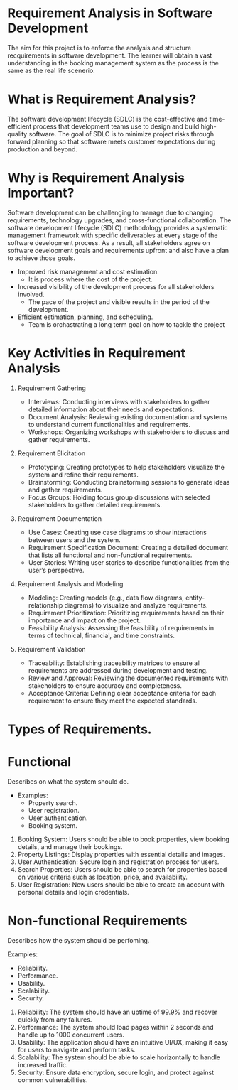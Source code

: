 #                 Requirement Analysis in Software Development      #

The aim for this project is to enforce the analysis and structure recquirements in software development. The learner will obtain a vast understanding in the booking management system as the process is the same as the real life scenerio.

# What is Requirement Analysis?

The software development lifecycle (SDLC) is the cost-effective and time-efficient process that development teams use to design and build high-quality software. 
The goal of SDLC is to minimize project risks through forward planning so that software meets customer expectations during production and beyond. 

# Why is Requirement Analysis Important?

Software development can be challenging to manage due to changing requirements, technology upgrades, and cross-functional collaboration. The software development lifecycle (SDLC) methodology provides a systematic management framework with specific deliverables at every stage of the software development process. As a result, all stakeholders agree on software development goals and requirements upfront and also have a plan to achieve those goals.

- Improved risk management and cost estimation.
   - It is process where the cost of the project.
- Increased visibility of the development process for all stakeholders involved.
   - The pace of the project and visible results in the period of the development.
- Efficient estimation, planning, and scheduling.
   - Team is orchastrating a long term goal on how to tackle the project


# Key Activities in Requirement Analysis

1. Requirement Gathering
   - Interviews: Conducting interviews with stakeholders to gather detailed information about their needs and expectations.
   - Document Analysis: Reviewing existing documentation and systems to understand current functionalities and requirements.
   - Workshops: Organizing workshops with stakeholders to discuss and gather requirements.

2. Requirement Elicitation
   - Prototyping: Creating prototypes to help stakeholders visualize the system and refine their requirements.
   - Brainstorming: Conducting brainstorming sessions to generate ideas and gather requirements.
   - Focus Groups: Holding focus group discussions with selected stakeholders to gather detailed requirements.

3. Requirement Documentation
   - Use Cases: Creating use case diagrams to show interactions between users and the system.
   - Requirement Specification Document: Creating a detailed document that lists all functional and non-functional requirements.
   - User Stories: Writing user stories to describe functionalities from the user’s perspective.  

4. Requirement Analysis and Modeling
   - Modeling: Creating models (e.g., data flow diagrams, entity-relationship diagrams) to visualize and analyze requirements.
   - Requirement Prioritization: Prioritizing requirements based on their importance and impact on the project.
   - Feasibility Analysis: Assessing the feasibility of requirements in terms of technical, financial, and time constraints.

5. Requirement Validation
   - Traceability: Establishing traceability matrices to ensure all requirements are addressed during development and testing.
   - Review and Approval: Reviewing the documented requirements with stakeholders to ensure accuracy and completeness.
   - Acceptance Criteria: Defining clear acceptance criteria for each requirement to ensure they meet the expected standards.
  

# Types of Requirements.
#

# Functional

Describes on  what the system should do.

 - Examples:
   - Property search.
   - User registration.
   - User authentication.
   - Booking system.
  
1. Booking System: Users should be able to book properties, view booking details, and manage their bookings.
2. Property Listings: Display properties with essential details and images.
3. User Authentication: Secure login and registration process for users.
4. Search Properties: Users should be able to search for properties based on various criteria such as location, price, and availability.
5. User Registration: New users should be able to create an account with personal details and login credentials.


# Non-functional Requirements
 
Describes how the system should be perfoming.
 
 Examples: 
 - Reliability.
 - Performance.
 - Usability.
 - Scalability.
 - Security.


1. Reliability: The system should have an uptime of 99.9% and recover quickly from any failures.
2. Performance: The system should load pages within 2 seconds and handle up to 1000 concurrent users.
3. Usability: The application should have an intuitive UI/UX, making it easy for users to navigate and perform tasks.
4. Scalability: The system should be able to scale horizontally to handle increased traffic.
5. Security: Ensure data encryption, secure login, and protect against common vulnerabilities. 
   